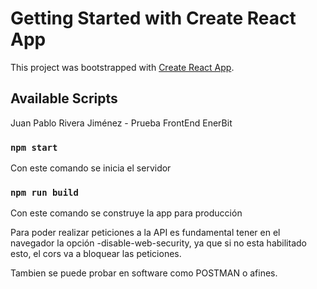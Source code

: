 # Getting Started with Create React App

This project was bootstrapped with [Create React App](https://github.com/facebook/create-react-app).

## Available Scripts

Juan Pablo Rivera Jiménez - Prueba FrontEnd EnerBit

### `npm start`

Con este comando se inicia el servidor


### `npm run build`

Con este comando se construye la app para producción

Para poder realizar peticiones a la API es fundamental tener en el navegador la opción -disable-web-security, ya que si no esta habilitado esto, el cors va a bloquear las peticiones.

Tambien se puede probar en software como POSTMAN o afines.

